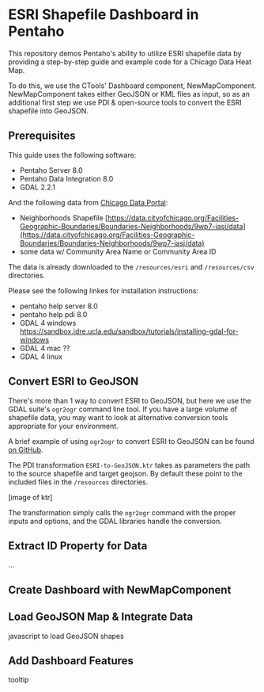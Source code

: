 # ESRI Shapefile Dashboard in Pentaho
This repository demos Pentaho's ability to utilize ESRI shapefile data by
providing a step-by-step guide and example code for a Chicago Data Heat Map.

To do this, we use the CTools' Dashboard component, NewMapComponent.
NewMapComponent takes either GeoJSON or KML files as input, so as an additional
first step we use PDI & open-source tools to convert the ESRI shapefile into
GeoJSON.

## Prerequisites
This guide uses the following software:
 - Pentaho Server 8.0
 - Pentaho Data Integration 8.0
 - GDAL 2.2.1

And the following data from [Chicago Data Portal](https://data.cityofchicago.org/):
 - Neighborhoods Shapefile [https://data.cityofchicago.org/Facilities-Geographic-Boundaries/Boundaries-Neighborhoods/9wp7-iasj/data](https://data.cityofchicago.org/Facilities-Geographic-Boundaries/Boundaries-Neighborhoods/9wp7-iasj/data)
 - some data w/ Community Area Name or Community Area ID

The data is already downloaded to the `/resources/esri` and `/resources/csv`
directories.

Please see the following linkes for installation instructions:
 - pentaho help server 8.0
 - pentaho help pdi 8.0
 - GDAL 4 windows https://sandbox.idre.ucla.edu/sandbox/tutorials/installing-gdal-for-windows
 - GDAL 4 mac ??
 - GDAL 4 linux

## Convert ESRI to GeoJSON
There's more than 1 way to convert ESRI to GeoJSON, but here we use the GDAL
suite's `ogr2ogr` command line tool. If you have a large volume of shapefile
data, you may want to look at alternative conversion tools appropriate for your
environment.

A brief example of using `ogr2ogr` to convert ESRI to GeoJSON can be found [on
GitHub](https://gist.github.com/benbalter/5858851).

The PDI transformation `ESRI-to-GeoJSON.ktr` takes as parameters the path to the
source shapefile and target geojson. By default these point to the included
files in the `/resources` directories.

[image of ktr]

The transformation simply calls the `ogr2ogr` command with the proper inputs and
options, and the GDAL libraries handle the conversion.

## Extract ID Property for Data
...

## Create Dashboard with NewMapComponent

## Load GeoJSON Map & Integrate Data
javascript to load GeoJSON shapes


## Add Dashboard Features
tooltip

